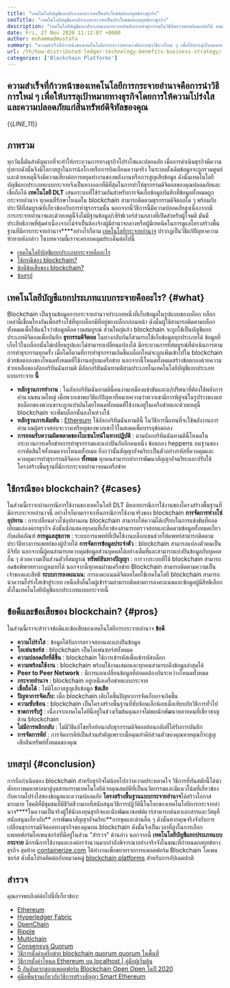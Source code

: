 ```yaml
---
title: "เทคโนโลยีบัญชีแยกประเภทกระจายเป็นประโยชน์ต่อกลยุทธ์ทางธุรกิจ" 
seoTitle: "เทคโนโลยีบัญชีแยกประเภทกระจายเป็นประโยชน์ต่อกลยุทธ์ทางธุรกิจ" 
description: "เทคโนโลยีบัญชีแยกประเภทแบบกระจายบันทึกการทำธุรกรรมในวิธีที่ตรวจสอบย้อนกลับได้ บทความนี้พูดถึงผลกระทบของเทคโนโลยีการกระจายอำนาจต่อธุรกิจ" 
date: Fri, 27 Nov 2020 11:12:07 +0000
author: muhammadmustafa
summary: "ความสำเร็จที่ก้าวหน้าของเทคโนโลยีการกระจายอำนาจคือการนำวิธีการใหม่ ๆ เพื่อให้บรรลุเป้าหมายทางธุรกิจโดยการให้ความโปร่งใส & amp; ความปลอดภัยของสินทรัพย์ดิจิทัลของคุณ" 
url: /th/how-distributed-ledger-technology-benefits-business-strategy/
categories: ['Blockchain Platforms']
---
```


## ความสำเร็จที่ก้าวหน้าของเทคโนโลยีการกระจายอำนาจคือการนำวิธีการใหม่ ๆ เพื่อให้บรรลุเป้าหมายทางธุรกิจโดยการให้ความโปร่งใสและความปลอดภัยแก่สินทรัพย์ดิจิทัลของคุณ
{{_LINE_11_}}

## ภาพรวม
ทุกวันนี้มันสำคัญมากที่จะทำให้กระบวนการทางธุรกิจโปร่งใสและปลอดภัย เมื่อการดำเนินธุรกิจมีความยุ่งยากดังนั้นจึงมีโอกาสสูงในการฉ้อโกงหรือการบิดเบือนความจริง ในระบบดั้งเดิมข้อมูลจะถูกรวมศูนย์และด้วยเหตุนี้จึงมีความเสี่ยงต่อการหยุดทำงานของพลังงานหรือการสูญเสียข้อมูล ดังนั้นเทคโนโลยีบัญชีแยกประเภทแบบกระจายจึงเป็นทางออกที่ดีที่สุดในการทำให้ธุรกรรมดิจิตอลของคุณปลอดภัยและเชื่อถือได้ **เทคโนโลยี DLT** เสนอระบบที่ใช้ร่วมกันสำหรับการจัดเก็บข้อมูลบันทึกที่ข้อมูลทั้งหมดถูกกระจายอำนาจ ทุกคนที่รักษาโหนดใน blockchain สามารถติดตามธุรกรรมดิจิตอลใด ๆ พร้อมกับประวัติที่สมบูรณ์ที่เกี่ยวข้องกับการทำธุรกรรมนั้น นอกจากนี้วิธีการนี้มีความปลอดภัยสูงเนื่องจากมีการกระจายอำนาจและด้วยเหตุนี้จึงไม่มีฐานข้อมูล/เซิร์ฟเวอร์ส่วนกลางที่เปิดสำหรับผู้โจมตี มันมีประสิทธิภาพที่คุ้มค่าเนื่องจากไม่จำเป็นต้องจ้างผู้มีอำนาจกลางหรือผู้มีเทคนิคในการดูแลโครงสร้างพื้นฐานที่มีการกระจายอำนาจ****อย่างไรก็ตาม [เทคโนโลยีกระจายอำนาจ][1] ปรากฏเป็นวิธีแก้ปัญหาความท้าทายดังกล่าว
ในบทความนี้เราจะครอบคลุมประเด็นต่อไปนี้
  * [เทคโนโลยีบัญชีแยกประเภทกระจายคืออะไร][2]
  * [ใช้กรณีของ blockchain?][3]
  * [ข้อดีข้อเสียของ blockchain?][4]
  * [ข้อสรุป][5]

## เทคโนโลยีบัญชีแยกประเภทแบบกระจายคืออะไร? {#what}

Blockchain เป็นฐานข้อมูลการกระจายอำนาจประเภทหนึ่งที่เก็บข้อมูลในรูปแบบของบล็อก บล็อกเหล่านี้เชื่อมโยงกันเพื่อสร้างโซ่ที่ทุกบล็อกมีที่อยู่ของบล็อกก่อนหน้า ดังนั้นผู้ใช้สามารถติดตามบล็อกทั้งหมดเพื่อให้แน่ใจว่าข้อมูลคือความสมบูรณ์ ส่วนใหญ่แล้ว blockchain จะถูกใช้เป็นบัญชีแยกประเภทดิจิตอลเพื่อบันทึก **ธุรกรรมดิจิตอล** ในทางกลับกันก็สามารถใช้เก็บข้อมูลทุกประเภทได้ ข้อมูลที่เก็บไว้ในบล็อกนั้นไม่เปลี่ยนรูปและไม่สามารถเปลี่ยนแปลงได้
มีกระบวนการที่สมบูรณ์ที่ดำเนินการตามการทำธุรกรรมทุกครั้ง เมื่อใดก็ตามที่การทำธุรกรรมเกิดขึ้นบล็อกใหม่จะถูกเพิ่มเข้าไปใน blockchain ด้วยข้อตกลงของโหนดทั้งหมดที่ใช้งานอยู่บนเครือข่าย นอกจากนี้โหนดทั้งหมดสร้างข้อตกลงด้วยความช่วยเหลือของอัลกอริทึมฉันทามติ มีอัลกอริทึมฉันทามติสามประเภทในเทคโนโลยีบัญชีแยกประเภทแบบกระจาย **นี้** 
* **หลักฐานการทำงาน** : ในอัลกอริทึมฉันทามตินี้คนงานเหมืองแข่งขันและแก้ปริศนาที่ต้องใช้พลังการคำนวณขนาดใหญ่ เมื่อพวกเขาพบวิธีแก้ปัญหาที่หมายความว่าพวกเขามีการพิสูจน์ในรูปร่างของแฮชบล็อกของพวกเขาจะถูกแปรผันโดยโหนดทั้งหมดที่ใช้งานอยู่ในเครือข่ายและด้วยเหตุนี้ blockchain จะเพิ่มบล็อกนั้นลงในห่วงโซ่
* **หลักฐานการเดิมพัน** : [Ethereum][6] ใช้อัลกอริทึมฉันทามตินี้ ในวิธีการนี้แทนที่จะใช้พลังงานการคำนวณผู้ตรวจสอบจะวางเหรียญของพวกเขาไว้ในสเตคเพื่อบรรลุข้อตกลง
* **การยอมรับความผิดพลาดของไบเซนไทน์ในทางปฏิบัติ** : ตามอัลกอริทึมฉันทามตินี้โหนดในกระบวนการเครือข่ายการทำธุรกรรมและแบ่งปันกับอีกคนหนึ่ง ข้อตกลง heppens บนฐานของการตัดสินใจทั้งหมดจากโหนดทั้งหมด
ยิ่งกว่านั้นสัญญาอัจฉริยะเป็นตัวอย่างรหัสที่ควบคุมและควบคุมการทำธุรกรรมดิจิตอล **ทั้งหมด** ทุกคนสามารถทำการพัฒนาสัญญาอัจฉริยะและปรับใช้โครงสร้างพื้นฐานที่มีการกระจายอำนาจบนเครือข่าย

## ใช้กรณีของ blockchain? {#cases}

ในส่วนนี้เราจะผ่านกรณีการใช้งานของเทคโนโลยี DLT มีหลายกรณีการใช้งานของโครงสร้างพื้นฐานที่มีการกระจายอำนาจนี้ อย่างไรก็ตามเราจะเห็นกรณีการใช้งานจริงของ blockchain
**การจัดการห่วงโซ่อุปทาน** : การเปลี่ยนห่วงโซ่อุปทานบน blockchain สามารถให้ความได้เปรียบในการแข่งขันที่ยอดเยี่ยมแก่องค์กรธุรกิจ ดังนั้นนักแสดงทุกคนที่เกี่ยวข้องสามารถตรวจสอบและติดตามข้อมูลทั้งหมดเกี่ยวกับผลิตภัณฑ์
**การดูแลสุขภาพ** : ระบบการแพทย์ที่เปิดใช้งานบล็อกเชนช่วยให้แพทย์สามารถติดตามประวัติทางการแพทย์ของผู้ป่วยได้
**การจัดการข้อมูลประจำตัว** : blockchain สามารถแปลงตัวตนเป็นดิจิทัล นอกจากนี้ผู้คนสามารถควบคุมข้อมูลส่วนบุคคลได้อย่างเต็มที่และสามารถแบ่งปันข้อมูลกับบุคคลอื่น ๆ ด้วยความเป็นส่วนตัวที่สมบูรณ์
**ทรัพย์สินทางปัญญา** : การวางระบบที่ใช้ blockchain สามารถลดข้อพิพาททางกฎหมายได้ นอกจากนี้ทุกคนผ่านเครือข่าย Blockchain สามารถติดตามความเป็นเจ้าของและสิทธิ
**ระบบการลงคะแนน:**  การลงคะแนนดิจิตอลโดยใช้เทคโนโลยี blockchain สามารถนำความโปร่งใสเข้าสู่ระบบ เหนือสิ่งอื่นใดผู้เข้าร่วมสามารถติดตามการลงคะแนนและข้อมูลผู้มีสิทธิเลือกตั้งในเทคโนโลยีบัญชีแยกประเภทแบบกระจายนี้

## ข้อดีและข้อเสียของ blockchain? {#pros}

ในส่วนนี้เราจะสำรวจข้อดีและข้อเสียของเทคโนโลยีการกระจายอำนาจ
**ข้อดี**
* **ความโปร่งใส** : ข้อมูลได้รับการตรวจสอบและแบ่งปันข้อมูล
* **โอเพ่นซอร์ส** : blockchain เป็นโอเพ่นซอร์สทั้งหมด
* **ความปลอดภัยที่ดีขึ้น** : blockchain ใช้การเข้ารหัสเพื่อเข้ารหัสบล็อก
* **ความพร้อมใช้งาน** : blockchain พร้อมใช้งานเสมอและทุกคนสามารถดึงข้อมูลล่าสุดได้
* **Peer to Peer Network** : มีการแลกเปลี่ยนข้อมูลที่สอดคล้องกันระหว่างโหนดทั้งหมด
* **กระจายอำนาจ** : blockchain อยู่เหนือเครือข่ายแบบกระจาย
* **เชื่อถือได้** : ไม่มีโอกาสสูญเสียข้อมูล
**ข้อเสีย** 
* **ปัญหาการจัดเก็บ:**  เมื่อ blockchain เติบโตขึ้นปัญหาการจัดเก็บอาจเกิดขึ้น
* **ความซับซ้อน** : blockchain เป็นโครงสร้างพื้นฐานที่ซับซ้อนเล็กน้อยเมื่อเทียบกับวิธีการทั่วไป
* **ขาดการรับรู้** : เนื่องจากเทคโนโลยีนี้อยู่ในช่วงเริ่มต้นคุณอาจไม่พบนักพัฒนาหลายคนที่เชี่ยวชาญด้าน blockchain
* **ไม่มีการพลิกกลับ** : ไม่มีวิธีแก้ไขหรือย้อนกลับธุรกรรมดิจิตอลย้อนกลับที่ได้รับการบันทึก
* **การจัดการคีย์** : การจัดการคีย์เป็นส่วนสำคัญเพราะเมื่อคุณทำคีย์ส่วนตัวของคุณหายคุณก็จะสูญเสียสินทรัพย์ทั้งหมดของคุณ

## บทสรุป {#conclusion}

การถือกำเนิดของ blockchain สำหรับธุรกิจไม่น้อยไปกว่าความประหลาดใจ วิธีการที่ทันสมัยนี้ได้นำศักยภาพมหาศาลมาสู่อุตสาหกรรมเทคโนโลยีด้วยคุณสมบัติที่เป็นนวัตกรรมและมีแนวโน้มที่เกี่ยวข้องกับความโปร่งใสของข้อมูลและความปลอดภัย **โครงสร้างพื้นฐานแบบกระจายอำนาจ**ได้สร้างโอกาสมากมาย โชคดีที่มีชุมชนที่มีชีวิตชีวามากที่สนับสนุนวิธีการปฏิวัตินี้ในโลกของเทคโนโลยีการกระจายอำนาจ****ในความเป็นจริงผู้ใช้นักลงทุนธุรกิจและนักพัฒนาซอฟต์แวร์สามารถค้นหาเอกสารและวัสดุที่สนับสนุนเกี่ยวกับ** การพัฒนาสัญญาอัจฉริยะ**การขุดและด้านอื่น ๆ ดังนั้นหากคุณจริงจังกับการเปลี่ยนธุรกรรมดิจิตอลทางธุรกิจของคุณบน blockchain ดังนั้นจึงเป็นเวลาที่สูงในการเลือกแพลตฟอร์มโอเพนซอร์สที่มีอยู่ในส่วน "สำรวจ" ด้านล่าง
นอกจากนี้ **เทคโนโลยีบัญชีแยกประเภทแบบกระจาย** มีกรณีการใช้งานและองค์กรจำนวนมากกำลังพิจารณาอย่างจริงจังในขณะที่กำหนดกลยุทธ์ทางธุรกิจ สุดท้าย [containerize.com][7] ได้ทำงานเพื่อขยายรายการแพลตฟอร์ม Blockchain โอเพนซอร์ส ดังนั้นโปรดติดต่อกับหมวดหมู่ [blockchain platforms][1] สำหรับการอัปเดตปกติ

## สำรวจ
คุณอาจพบลิงค์ต่อไปนี้ที่เกี่ยวข้อง:
  * [Ethereum][6]
  * [Hyperledger Fabric][8]
  * [OpenChain][9]
  * [Ripple][10]
  * [Multichain][11]
  * [Consensys Quorum][12]
  * [วิธีการตั้งค่าเครือข่าย blockchain quorum quorum ในพื้นที่][13]
  * [วิธีการตั้งค่าโหนด Ethereum บน localhost | คู่มือผู้เริ่มต้น][14]
  * [5 อันดับแรกของแพลตฟอร์ม Blockchain Open Open ในปี 2020][15]
  * [คู่มือพื้นฐานเกี่ยวกับวิธีการสร้างสัญญา Smart Ethereum][16]



[1]: https://products.containerize.com/blockchain-platforms/
[2]: #what
[3]: #cases
[4]: #pros
[5]: #conclusion
[6]: https://products.containerize.com/blockchain-platforms/ethereum
[7]: https://www.containerize.com/
[8]: https://products.containerize.com/blockchain-platforms/hyperledger-fabric
[9]: https://products.containerize.com/blockchain-platforms/openchain
[10]: https://products.containerize.com/blockchain-platforms/ripple
[11]: https://products.containerize.com/blockchain-platforms/multichain
[12]: https://products.containerize.com/blockchain-platforms/consensys-quorum
[13]: https://blog.containerize.com/blockchain-platforms/how-to-setup-consensys-quorum-blockchain-network-locally/
[14]: https://blog.containerize.com/blockchain-platforms/what-is-testnet-how-to-deploy-it-ethereum-testnet/
[15]: https://blog.containerize.com/blockchain-platforms/top-5-open-source-blockchain-platforms-in-2020/
[16]: https://blog.containerize.com/

